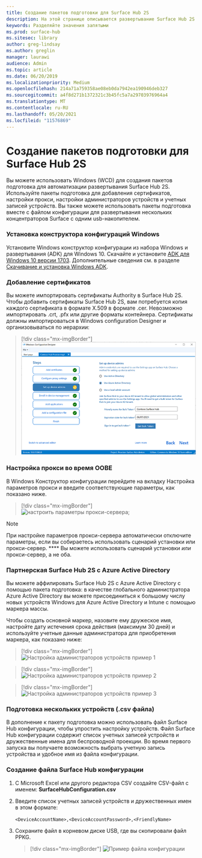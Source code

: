 ```yaml
---
title: Создание пакетов подготовки для Surface Hub 2S
description: На этой странице описывается развертывание Surface Hub 2S с помощью пакетов предварительного обеспечения и других средств.
keywords: Разделяйте значения запятыми
ms.prod: surface-hub
ms.sitesec: library
author: greg-lindsay
ms.author: greglin
manager: laurawi
audience: Admin
ms.topic: article
ms.date: 06/20/2019
ms.localizationpriority: Medium
ms.openlocfilehash: 214a71a759358ae08eb0da7942ea190946deb327
ms.sourcegitcommit: a4f8d271b1372321c3b45fc5a7a29703976964a4
ms.translationtype: MT
ms.contentlocale: ru-RU
ms.lasthandoff: 05/20/2021
ms.locfileid: "11576869"
---
```

# <a name="create-provisioning-packages-for-surface-hub-2s"></a>Создание пакетов подготовки для Surface Hub 2S

Вы можете использовать Windows (WCD) для создания пакетов подготовка для автоматизации развертывания Surface Hub 2S. Используйте пакеты подготовка для добавления сертификатов, настройки прокси, настройки администраторов устройств и учетных записей устройств. Вы также можете использовать пакеты подготовка вместе с файлом конфигурации для развертывания нескольких концентраторов Surface с одним usb-накопителем.

### <a name="install-windows-configuration-designer"></a>Установка конструктора конфигураций Windows

Установите Windows конструктор конфигурации из набора Windows и развертывания (ADK) для Windows 10. Скачайте и установите [ADK для Windows 10 версии 1703](https://go.microsoft.com/fwlink/p/?LinkId=845542). Дополнительные сведения см. в разделе [Скачивание и установка Windows ADK](https://docs.microsoft.com/windows-hardware/get-started/adk-install).

### <a name="add-certificates"></a>Добавление сертификатов

Вы можете импортировать сертификаты Authority в Surface Hub 2S.
Чтобы добавить сертификаты Surface Hub 2S, вам потребуется копия каждого сертификата в формате X.509 в формате .cer. Невозможно импортировать .crt, .pfx или другие форматы контейнера. Сертификаты должны импортироваться в Windows configuration Designer и организовываться по иерархии:

> [!div class="mx-imgBorder"]
> ![Добавление сертификатов](images/sh2-wcd.png)

### <a name="configure-proxy-during-oobe"></a>Настройка прокси во время OOBE

В Windows Конструктор конфигурации перейдите на вкладку Настройка параметров прокси и введите соответствующие параметры, как показано ниже.

> [!div class="mx-imgBorder"]
> ![настроить параметры прокси-сервера;](images/sh2-proxy.png) 

> [!NOTE]
> При настройке параметров прокси-сервера автоматически отключите параметры, если вы собираетесь использовать сценарий установки или прокси-сервер. **** Вы можете использовать сценарий установки *или* прокси-сервер, а не оба.

### <a name="affiliate-surface-hub-2s-with-azure-active-directory"></a>Партнерская Surface Hub 2S с Azure Active Directory

Вы можете аффилировать Surface Hub 2S с Azure Active Directory с помощью пакета подготовка: в качестве глобального администратора Azure Active Directory вы можете присоединиться к большому числу новых устройств Windows для Azure Active Directory и Intune с помощью маркера массы.

Чтобы создать основной маркер, назовите ему дружеское имя, настройте дату истечения срока действия (максимум 30 дней) и используйте учетные данные администратора для приобретения маркера, как показано ниже:

> [!div class="mx-imgBorder"]
> ![Настройка администраторов устройств пример 1](images/sh2-token.png)

> [!div class="mx-imgBorder"]
> ![Настройка администраторов устройств пример 2](images/sh2-token2.png)

> [!div class="mx-imgBorder"]
> ![Настройка администраторов устройств пример 3](images/sh2-token3.png)


### <a name="provisioning-multiple-devices-csv-file"></a>Подготовка нескольких устройств (.csv файла)

В дополнение к пакету подготовка можно использовать файл Surface Hub конфигурации, чтобы упростить настройку устройств. Файл Surface Hub конфигурации содержит список учетных записей устройств и дружественные имена для беспроводной проекции. Во время первого запуска вы получаете возможность выбрать учетную запись устройства и удобное имя из файла конфигурации.

### <a name="to-create-a-surface-hub-configuration-file"></a>Создание файла Surface Hub конфигурации

1. С Microsoft Excel или другого редактора CSV создайте CSV-файл с именем: **SurfaceHubConfiguration.csv**

2. Введите список учетных записей устройств и дружественных имен в этом формате:

    `<DeviceAccountName>,<DeviceAccountPassword>,<FriendlyName>`

3. Сохраните файл в корневом диске USB, где вы скопировали файл PPKG.

    > [!div class="mx-imgBorder"]
    > ![Пример файла конфигурации](images/sh2-config-file.png)
